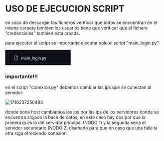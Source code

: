 # USO DE EJECUCION SCRIPT

en caso de descargar los ficheros verificar que todos se encuentran en el misma carpeta tambien los usuarios tiene que verificar que el fichero "credenciales" tambien esta creada.

para ejecutar el script es importante ejecutar solo el script "main_login.py"

![1716236752793](scripts\imagenes_scripts\1716236752793.png)

### importante!!!

en el script "conexion.py" debemos cambiar las ips que se conectan al servidor:

![1716237250483](image/Readme/1716237250483.png)

donde pone host cambiamos las ips por las ips de los servidores donde se encuentra alojado la base de datos, en este caso hay dos por que la primera ip es la del servidor principal (NODO 1) y la segunda seria el servidor secundario (NODO 2) diseñado para que en caso que una falle la otra siga ofreciendo conexion.
